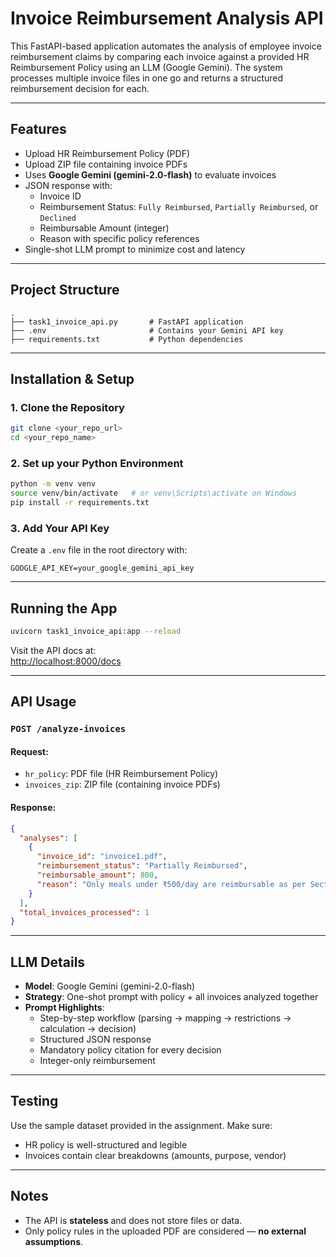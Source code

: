 
# Invoice Reimbursement Analysis API

This FastAPI-based application automates the analysis of employee invoice reimbursement claims by comparing each invoice against a provided HR Reimbursement Policy using an LLM (Google Gemini). The system processes multiple invoice files in one go and returns a structured reimbursement decision for each.

---

##  Features

- Upload HR Reimbursement Policy (PDF)
- Upload ZIP file containing invoice PDFs
- Uses **Google Gemini (gemini-2.0-flash)** to evaluate invoices
- JSON response with:
  - Invoice ID
  - Reimbursement Status: `Fully Reimbursed`, `Partially Reimbursed`, or `Declined`
  - Reimbursable Amount (integer)
  - Reason with specific policy references
- Single-shot LLM prompt to minimize cost and latency

---

## Project Structure

```
.
├── task1_invoice_api.py       # FastAPI application
├── .env                       # Contains your Gemini API key
├── requirements.txt           # Python dependencies
```

---

## Installation & Setup

### 1. Clone the Repository

```bash
git clone <your_repo_url>
cd <your_repo_name>
```

### 2. Set up your Python Environment

```bash
python -m venv venv
source venv/bin/activate   # or venv\Scripts\activate on Windows
pip install -r requirements.txt
```

### 3. Add Your API Key

Create a `.env` file in the root directory with:

```env
GOOGLE_API_KEY=your_google_gemini_api_key
```

---

## Running the App

```bash
uvicorn task1_invoice_api:app --reload
```

Visit the API docs at:  
[http://localhost:8000/docs](http://localhost:8000/docs)

---

## API Usage

### `POST /analyze-invoices`

#### Request:
- `hr_policy`: PDF file (HR Reimbursement Policy)
- `invoices_zip`: ZIP file (containing invoice PDFs)

#### Response:
```json
{
  "analyses": [
    {
      "invoice_id": "invoice1.pdf",
      "reimbursement_status": "Partially Reimbursed",
      "reimbursable_amount": 800,
      "reason": "Only meals under ₹500/day are reimbursable as per Section 3.2"
    }
  ],
  "total_invoices_processed": 1
}
```

---

## LLM Details

- **Model**: Google Gemini (gemini-2.0-flash)
- **Strategy**: One-shot prompt with policy + all invoices analyzed together
- **Prompt Highlights**:
  - Step-by-step workflow (parsing → mapping → restrictions → calculation → decision)
  - Structured JSON response
  - Mandatory policy citation for every decision
  - Integer-only reimbursement

---

## Testing

Use the sample dataset provided in the assignment. Make sure:
- HR policy is well-structured and legible
- Invoices contain clear breakdowns (amounts, purpose, vendor)

---

## Notes

- The API is **stateless** and does not store files or data.
- Only policy rules in the uploaded PDF are considered — **no external assumptions**.

